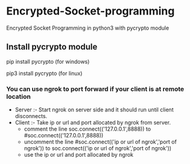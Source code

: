 # Encrypted-Socket-programming
  Encrypted Socket Programming in python3 with pycrypto module

## Install pycrypto module
  pip install pycrypto  (for windows)

  pip3 install pycrypto  (for linux)

### You can use ngrok to port forward if your client is at remote location 
 - Server :- Start ngrok on server side and it should run until client disconnects.
 - Client :- Take ip or url and port allocated by ngrok from server.
   - comment the line           soc.connect(('127.0.0.1',8888))  to    #soc.connect(('127.0.0.1',8888))
   - uncomment the line     #soc.connect(('ip or url of ngrok','port of ngrok'))  to   soc.connect(('ip or url of ngrok','port of ngrok')) 
   - use the ip or url and port allocated by ngrok
   
